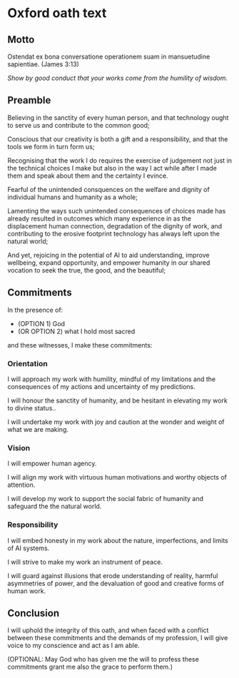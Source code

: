 # Oxford oath text

## Motto

Ostendat ex bona conversatione operationem suam in mansuetudine sapientiae. (James 3:13)

*Show by good conduct that your works come from the humility of wisdom.*

## Preamble

Believing in the sanctity of every human person, and that technology ought to serve us and contribute to the common good;

Conscious that our creativity is both a gift and a responsibility, and that the tools we form in turn form us;

Recognising that the work I do requires the exercise of judgement not just in the technical choices I make but also in the way I act while after I made them and speak about them and the certainty I evince. 

Fearful of the unintended consquences on the welfare and dignity of individual humans and humanity as a whole;

Lamenting the ways such unintended consequences of choices made has already resulted in outcomes which many experience in as the displacement human connection, degradation of the dignity of work, and contributing to the erosive footprint technology has always left upon the natural world;

And yet, rejoicing in the potential of AI to aid understanding, improve wellbeing, expand opportunity, and empower humanity in our shared vocation to seek the true, the good, and the beautiful;

## Commitments

In the presence of:

- (OPTION 1) God
- (OR OPTION 2) what I hold most sacred

and these witnesses, I make these commitments:

### Orientation

I will approach my work with humility, mindful of my limitations and the consequences of my actions and uncertainty of my predictions.

I will honour the sanctity of humanity, and be hesitant in elevating my work to divine status..

I will undertake my work with joy and caution at the wonder and weight of what we are making.

### Vision

I will empower human agency.

I will align my work with virtuous human motivations and worthy objects of attention.

I will develop my work to support the social fabric of humanity and safeguard the the natural world.

### Responsibility

I will embed honesty in my work about the nature, imperfections, and limits of AI systems.

I will strive to make my work an instrument of peace.

I will guard against illusions that erode understanding of reality, harmful asymmetries of power, and the devaluation of good and creative forms of human work.

## Conclusion

I will uphold the integrity of this oath, and when faced with a conflict between these commitments and the demands of my profession, I will give voice to my conscience and act as I am able.

(OPTIONAL: May God who has given me the will to profess these commitments grant me also the grace to perform them.)
